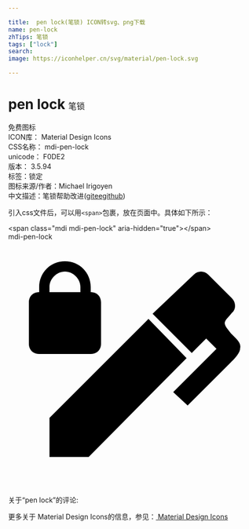 ```yaml
---

title:  pen lock(笔锁) ICON转svg、png下载
name: pen-lock
zhTips: 笔锁
tags: ["lock"]
search: 
image: https://iconhelper.cn/svg/material/pen-lock.svg

---
```


# pen lock  <small style="font-size: 60%;font-weight: 100">笔锁</small>


<div class="detail-page">
<p>
<span><span class="badge-success badge">免费图标</span> </span>
<br/>
<span>
ICON库：
<span class="badge-secondary badge">Material Design Icons</span> 
</span>
<br/>
<span>
CSS名称：
<span class="badge-secondary badge">mdi-pen-lock</span> 
</span>
<br/>
<span>
unicode：
<span class="badge-secondary badge">F0DE2</span> 
<copy-btn content='F0DE2' btn-title=""></copy-btn>
<copy-btn :content='String.fromCodePoint(parseInt("F0DE2", 16))' btn-title="复制U"></copy-btn>
</span>
<br/>
<span>
版本：
<span class="badge-secondary badge">3.5.94</span> 
</span><br/><span>标签：<span class="badge-light badge"><router-link to="/tags/lock.html">锁定</router-link></span></span>
<br/>
<span>图标来源/作者：<span class="badge-light badge">Michael Irigoyen</span></span> 
<br/>
<span class="zh-detail">中文描述：<span class="badge-primary badge">笔锁</span><span class="help-link"><span>帮助改进</span>(<a href="https://gitee.com/liuwave/icon-helper/edit/master/json/material/pen-lock.json" target="_blank" rel="noopener noreferrer">gitee</a><a href="https://github.com/liuwave/icon-helper/edit/master/json/material/pen-lock.json" target="_blank" rel="noopener noreferrer">github</a></span>)</span><br/>
</p>
</div>
<div class="alert alert-dark">
  <i class="mdi mdi-pen-lock mdi-48px"></i>
  <i class="mdi mdi-pen-lock mdi-36px"></i>
  <i class="mdi mdi-pen-lock mdi-24px"></i>
  <i class="mdi mdi-pen-lock mdi-18px"></i>
</div>
<div>
  <p>引入css文件后，可以用<code>&lt;span&gt;</code>包裹，放在页面中。具体如下所示：    
  </p>
  <div class="alert alert-primary" style="font-size: 14px">
    &lt;span class="mdi mdi-pen-lock" aria-hidden="true"&gt;&lt;/span&gt;
    <copy-btn content='<span class="mdi mdi-pen-lock" aria-hidden="true"></span>'></copy-btn>
  </div>
  <div class="alert alert-secondary">
    <i class="mdi mdi-pen-lock"
    style="font-size: 24px"
    aria-hidden="true"></i> mdi-pen-lock
    <copy-btn content="mdi-pen-lock" btn-title="复制图标名称"></copy-btn>
  </div>
</div>
<div id="svg" class="svg-wrap">
<svg xmlns="http://www.w3.org/2000/svg" viewBox="0 0 24 24"><path d="M21.7,7C21.4,7.4 21,7.7 21,8C21,8.3 21.3,8.6 21.6,9C22.1,9.5 22.6,9.9 22.5,10.4C22.5,10.9 22,11.4 21.5,11.9L17.4,16L16,14.7L20.2,10.5L19.2,9.5L17.8,10.9L14,7.1L18,3.3C18.4,2.9 19,2.9 19.4,3.3L21.7,5.6C22.1,6 22.1,6.7 21.7,7M4,17.2L13.6,7.6L17.3,11.4L7.8,21H4V17.2M8,5V4.5C8,3.1 6.9,2 5.5,2C4.1,2 3,3.1 3,4.5V5C2.4,5 2,5.4 2,6V10C2,10.6 2.4,11 3,11H8C8.6,11 9,10.6 9,10V6C9,5.4 8.6,5 8,5M7,5H4V4.5C4,3.7 4.7,3 5.5,3C6.3,3 7,3.7 7,4.5V5Z" /></svg>
</div>
<detail full-name='mdi-pen-lock'></detail>
<div>
<p>关于“pen lock”的评论:</p>
</div>
<Vssue title="关于“pen lock”的评论" ></Vssue>    
<div><p>更多关于 Material Design Icons的信息，参见：<a target="_blank" href="https://iconhelper.cn/material.html"> Material Design Icons</a>
</p></div>
